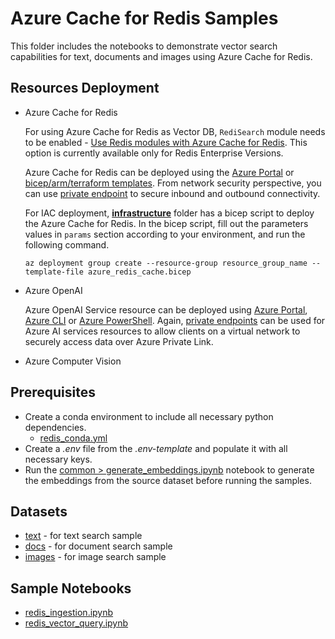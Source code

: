 # Azure Cache for Redis Samples

This folder includes the notebooks to demonstrate vector search capabilities for text, documents and images using Azure Cache for Redis.

## Resources Deployment

- Azure Cache for Redis

  For using Azure Cache for Redis as Vector DB, `RediSearch` module needs to be enabled - [Use Redis modules with Azure Cache for Redis](https://learn.microsoft.com/en-us/azure/azure-cache-for-redis/cache-redis-modules). This option is currently available only for Redis Enterprise Versions.

  Azure Cache for Redis can be deployed using the [Azure Portal](https://learn.microsoft.com/en-us/azure/azure-cache-for-redis/quickstart-create-redis) or [bicep/arm/terraform templates](https://learn.microsoft.com/en-us/azure/azure-cache-for-redis/cache-redis-cache-bicep-provision). From network security perspective, you can use [private endpoint](https://learn.microsoft.com/en-us/azure/azure-cache-for-redis/cache-private-link) to secure inbound and outbound connectivity.

  For IAC deployment, **[infrastructure](./infrastructure/)** folder has a bicep script to deploy the Azure Cache for Redis. In the bicep script, fill out the parameters values in `params` section according to your environment, and run the following command.

  `az deployment group create --resource-group resource_group_name --template-file azure_redis_cache.bicep`

- Azure OpenAI
  
  Azure OpenAI Service resource can be deployed using [Azure Portal](https://learn.microsoft.com/azure/ai-services/openai/how-to/create-resource?pivots=web-portal), [Azure CLI](https://learn.microsoft.com/azure/ai-services/openai/how-to/create-resource?pivots=cli) or [Azure PowerShell](https://learn.microsoft.com/azure/ai-services/openai/how-to/create-resource?pivots=ps). Again, [private endpoints](https://learn.microsoft.com/azure/ai-services/cognitive-services-virtual-networks?context=%2Fazure%2Fai-services%2Fopenai%2Fcontext%2Fcontext&tabs=portal#use-private-endpoints) can be used for Azure AI services resources to allow clients on a virtual network to securely access data over Azure Private Link.
- Azure Computer Vision

## Prerequisites

- Create a conda environment to include all necessary python dependencies.
  - [redis_conda.yml](./redis_conda.yml)
- Create a *.env* file from the *.env-template* and populate it with all necessary keys.
- Run the [common > generate_embeddings.ipynb](../common/generate_embeddings.ipynb) notebook to generate the embeddings from the source dataset before running the samples.

## Datasets

- [text](../data/text/) - for text search sample
- [docs](../data/docs/) - for document search sample
- [images](../data/images/) - for image search sample

## Sample Notebooks

- [redis_ingestion.ipynb](./redis_ingestion.ipynb)
- [redis_vector_query.ipynb](./redis_vector_query.ipynb)